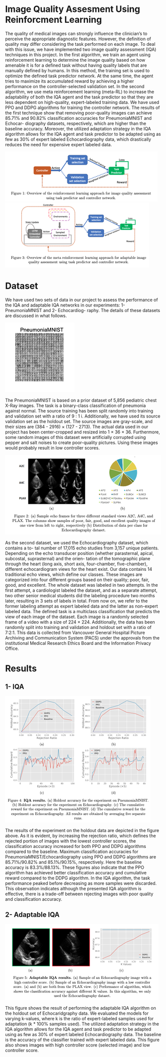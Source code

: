 # Image Quality Assesment Using Reinforcment Learning

The quality of medical images can strongly influence the clinician’s to perceive the appropriate diagnostic features. However, the definition of quality may differ considering the task performed on each image. To deal with this issue, we have implemented two image quality assessment (IQA) techniques in this project. In the first algorithm, we train an agent using reinforcement learning to determine the image quality based on how amenable it is for a defined task without having quality labels that are manually defined by humans. In this method, the training set is used to optimize the defined task predictor network. At the same time, the agent tries to maximize its accumulated reward by achieving a higher performance on the controller-selected validation set. In the second algorithm, we use meta reinforcement learning (meta-RL) to increase the adaptability of both the IQA agent and the task predictor so that they are less dependent on high-quality, expert-labeled training data. We have used PPO and DDPG algorithms for training the controller network.
The results of the first technique show that removing poor-quality images can achieve 85.71% and 90.82% classification accuracies for PneumoniaMNIST and Echocar- diography datasets, respectively, which are higher than the baseline accuracy. Moreover, the utilized adaptation strategy in the IQA algorithm allows for the IQA agent and task predictor to be adapted using as few as 30% of expert labeled Echocardiography data, which drastically reduces the need for expensive expert labeled data.

![Overview of the IQA](Results/overview1.png)
![Overview of the Adaptable IQA](Results/overview2.png)

# Dataset
We have used two sets of data in our project to assess the performance of the IQA and adaptable IQA networks in our experiments: 1- PneumoniaMNIST and 2- Echocardiog- raphy. The details of these datasets are discussed in what follows.

![Mnist Dataset](Results/mnist_data.png)

The PneumoniaMNIST is based on a prior dataset of 5,856 pediatric chest X-Ray images. The task is a binary-class classification of pneumonia against normal. The source training has been split randomly into training and validation set with a ratio of 9 : 1 i. Additionally, we have used its source validation set as the holdout set. The source images are gray-scale, and their sizes are (384 - 2916) × (127 - 2713). The actual data used in our project has been center-cropped and resized into 1 × 36 × 36. Furthermore, some random images of this dataset were artificially corrupted using pepper and salt noises to create poor-quality pictures. Using these images would probably result in low controller scores. 

![Echo Dataset](Results/echo_data.png)

As the second dataset, we used the Echocardiography dataset, which contains a to- tal number of 17,015 echo studies from 3,157 unique patients. Depending on the echo transducer position (whether parasternal, apical, subcostal, suprasternal) and the orien- tation of the tomographic plane through the heart (long axis, short axis, four-chamber, five-chamber), different echocardiogram views for the heart exist. Our data contains 14 traditional echo views, which define our classes. These images are categorized into four different groups based on their quality; poor, fair, good, and excellent. The whole dataset was labeled in two attempts. In the first attempt, a cardiologist labeled the dataset, and as a separate attempt, two other senior medical students did the labeling procedure two months later, resulting in 3 sets of labels in total. From now on, we refer to the former labeling attempt as expert labeled data and the latter as non-expert labeled data. The defined task is a multiclass classification that predicts the view of each image of the dataset. Each image is a randomly selected frame of a video with a size of 224 × 224. Additionally, the data has been randomly split into training and validation and holdout set with a ratio of 7:2:1. This data is collected from Vancouver General Hospital Picture Archiving and Communication System (PACS) under the approvals from the institutional Medical Research Ethics Board and the Information Privacy Office. 

# Results
## 1- IQA

![IQA Results](Results/result1.png)

The results of the experiment on the holdout data are depicted in the figure above. As it is evident, by increasing the rejection ratio, which defines the rejected portion of images with the lowest controller scores,  the classification accuracy increased for both PPO and DDPG algorithms compared to the baseline. Maximum classification accuracies for PneumoniaMNIST/Echocardiography using PPO and DDPG algorithms are 85.71%/90.82% and 85.1%/90.15%, respectively. Here the baseline accuracy is  83.3%/88.13%. These figures also indicate that the PPO algorithm has achieved better classification accuracy and cumulative reward compared to the DDPG algorithm. In the IQA algorithm, the task performance peaked before decreasing as more samples were discarded. This observation indicates although the presented IQA algorithm is effective, there is a trade-off between rejecting images with poor quality and classification accuracy.

## 2- Adaptable IQA

![Adaptable IQA Results](Results/result2.png)

This figure shows the result of performing the adaptable IQA algorithm on the holdout set of Echocaridgraphy data. We evaluated the models for varying k-values, where k is the ratio of expert-labeled samples used for adaptation (k * 100% samples used). The utilized adaptation strategy in the IQA algorithm allows for the IQA agent and task predictor to be adapted using as few as 30% of expert labeled Echocardiography data. The baseline is the accuracy of the classifier trained with expert labeled data. This figure also shows images with high controller score (selected image) and low controller score.

